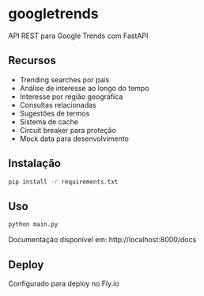 # googletrends

API REST para Google Trends com FastAPI

## Recursos

- Trending searches por país
- Análise de interesse ao longo do tempo
- Interesse por região geográfica
- Consultas relacionadas
- Sugestões de termos
- Sistema de cache
- Circuit breaker para proteção
- Mock data para desenvolvimento

## Instalação

```bash
pip install -r requirements.txt
```

## Uso

```bash
python main.py
```

Documentação disponível em: http://localhost:8000/docs

## Deploy

Configurado para deploy no Fly.io